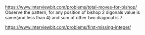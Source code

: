 https://www.interviewbit.com/problems/total-moves-for-bishop/
<br>
Observe the pattern, for any position of bishop 2 digonals value is same(and less than 4) and sum of other two diagonal is 7

https://www.interviewbit.com/problems/first-missing-integer/
